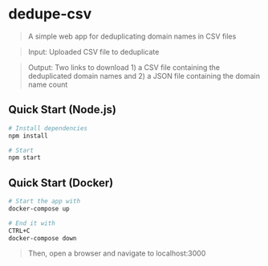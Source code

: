 # dedupe-csv

> A simple web app for deduplicating domain names in CSV files

> Input: Uploaded CSV file to deduplicate

> Output: Two links to download 1) a CSV file containing the deduplicated domain names and 2) a JSON file containing the domain name count

## Quick Start (Node.js)

```bash
# Install dependencies
npm install

# Start
npm start
```

## Quick Start (Docker)

```bash
# Start the app with
docker-compose up

# End it with
CTRL+C
docker-compose down
```

> Then, open a browser and navigate to localhost:3000